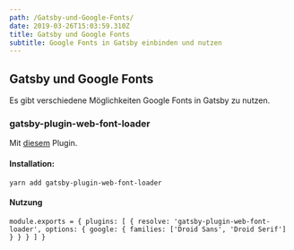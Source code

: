```yaml
---
path: /Gatsby-und-Google-Fonts/
date: 2019-03-26T15:03:59.310Z
title: Gatsby und Google Fonts
subtitle: Google Fonts in Gatsby einbinden und nutzen
---
```

## Gatsby und Google Fonts

Es gibt verschiedene Möglichkeiten Google Fonts in Gatsby zu nutzen.

### gatsby-plugin-web-font-loader

Mit [diesem](https://www.gatsbyjs.org/packages/gatsby-plugin-web-font-loader/) Plugin. 

#### Installation:

`yarn add gatsby-plugin-web-font-loader`

#### Nutzung

`module.exports = {
  plugins: [
    {
      resolve: 'gatsby-plugin-web-font-loader',
      options: {
        google: {
          families: ['Droid Sans', 'Droid Serif']
        }
      }
    }
  ]
}`
